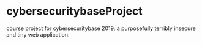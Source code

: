 # cybersecuritybaseProject
course project for cybersecuritybase 2019. a purposefully terribly insecure and tiny web application.
